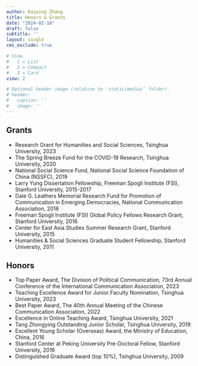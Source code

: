 ```yaml
---
author: Kaiping Zhang
title: Honors & Grants
date: "2024-02-18"
draft: false
subtitle: ''
layout: single
cms_exclude: true

# View.
#   1 = List
#   2 = Compact
#   3 = Card
view: 2

# Optional header image (relative to `static/media/` folder).
# header:
#   caption: ''
#   image: ''
---
```

## Grants
- Research Grant for Humanities and Social Sciences, Tsinghua University, 2023
- The Spring Breeze Fund for the COVID-19 Research, Tsinghua University, 2020	
- National Social Science Fund, National Social Science Foundation of China (NSSFC), 2019
- Larry Yung Dissertation Fellowship, Freeman Spogli Institute (FSI), Stanford University, 2015-2017
- Dale G. Leathers Memorial Research Fund for Promotion of Communication in Emerging Democracies, National Communication Association, 2016
- Freeman Spogli Institute (FSI) Global Policy Fellows Research Grant, Stanford University, 2016
- Center for East Asia Studies Summer Research Grant, Stanford University, 2015
- Humanities & Social Sciences Graduate Student Fellowship, Stanford University, 2011

## Honors
- Top Paper Award, The Division of Political Communication, 73rd Annual Conference of the International Communication Association, 2023                                               
- Teaching Excellence Award for Junior Faculty Nomination, Tsinghua University, 2023
- Best Paper Award, The 40th Annual Meeting of the Chinese Communication Association, 2022
- Excellence in Online Teaching Award, Tsinghua University, 2021 
- Tang Zhongying Outstanding Junior Scholar, Tsinghua University, 2019
- Excellent Young Scholar (Overseas) Award, the Ministry of Education, China, 2016 
- Stanford Center at Peking University Pre-Doctoral Fellow, Stanford University, 2016
- Distinguished Graduate Award (top 10%), Tsinghua University, 2009
